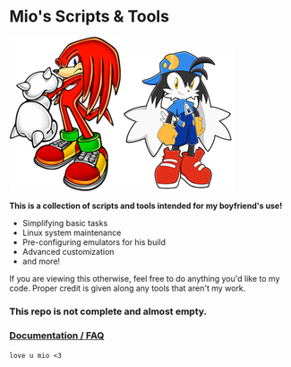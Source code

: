 # Mio's Scripts & Tools

![knuckles](knucklesmi.png)![klonoa](klonoami.png)

**This is a collection of scripts and tools intended for my boyfriend's use!**

- Simplifying basic tasks
- Linux system maintenance
- Pre-configuring emulators for his build
- Advanced customization
- and more!

If you are viewing this otherwise, feel free to do anything you'd like to my code. Proper credit is given along any tools that aren't my work.

### This repo is not complete and almost empty.

### [Documentation / FAQ]()

```love u mio <3```